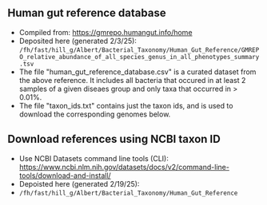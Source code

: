 ## Human gut reference database
- Compiled from: https://gmrepo.humangut.info/home
- Deposited here (generated 2/3/25): ```/fh/fast/hill_g/Albert/Bacterial_Taxonomy/Human_Gut_Reference/GMREPO_relative_abundance_of_all_species_genus_in_all_phenotypes_summary.tsv```
- The file "human_gut_reference_database.csv" is a curated dataset from the above reference.  It includes all bacteria that occured in at least 2 samples of a given diseaes group and only taxa that occurred in > 0.01%.
- The file "taxon_ids.txt" contains just the taxon ids, and is used to download the corresponding genomes below.

## Download references using NCBI taxon ID
- Use NCBI Datasets command line tools (CLI): https://www.ncbi.nlm.nih.gov/datasets/docs/v2/command-line-tools/download-and-install/
- Depoisted here (generated 2/19/25):
- ```/fh/fast/hill_g/Albert/Bacterial_Taxonomy/Human_Gut_Reference```
